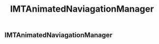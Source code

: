 ﻿---
uid: S.IMTAnimatedNaviagationManager
title: IMTAnimatedNaviagationManager
---
## IMTAnimatedNaviagationManager